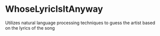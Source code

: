 # WhoseLyricIsItAnyway
Utilizes natural language processing techniques to guess the artist based on the lyrics of the song
